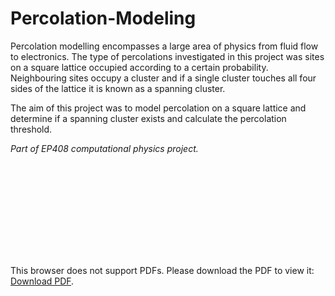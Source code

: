 # Percolation-Modeling


Percolation modelling encompasses a large area of physics from fluid flow to electronics. The type of percolations investigated in this project was sites on a square lattice occupied according to a certain probability. Neighbouring sites occupy a cluster and if a single cluster touches all four sides of the lattice it is known as a spanning cluster. 

The aim of this project was to model percolation on a square lattice and determine if a spanning cluster exists and calculate the percolation threshold. 

*Part of EP408 computational physics project.*

<object data="https://github.com/Smullle/Percolation-Modeling/blob/master/percolation.pdf" type="application/pdf" width="700px" height="700px">
    <embed src="https://github.com/Smullle/Percolation-Modeling/blob/master/percolation.pdf">
        <p>This browser does not support PDFs. Please download the PDF to view it: <a href="http://yoursite.com/the.pdf">Download PDF</a>.</p>
    </embed>
</object>
